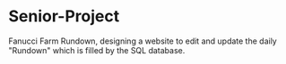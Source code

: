 # Senior-Project
Fanucci Farm Rundown,
designing a website to edit and update the daily "Rundown" which is filled by the SQL database.

